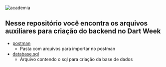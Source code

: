 ![academia](https://github.com/rodrigorahman/dw3_arquivos_auxiliares/blob/master/ACADEMIA_ICON.png)

## Nesse repositório você encontra os arquivos auxiliares para criação do backend no Dart Week

* [postman](./postman)  
    * Pasta com arquivos para importar no postman
* [database.sql](./database.sql)  
    * Arquivo contendo o sql para criação da base de dados